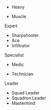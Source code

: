 - Heavy

- Muscle

Expert

- Sharpshooter
- Ace
- Infiltrator

Specialist

- Medic

- Technician

Leader

- Squad Leader
- Squadron Leader
- Mastermind